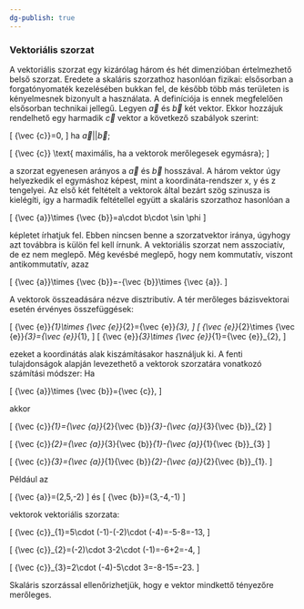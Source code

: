 ```yaml
---
dg-publish: true
---
```

### Vektoriális szorzat

A vektoriális szorzat egy kizárólag három és hét dimenzióban értelmezhető belső szorzat. Eredete a skaláris szorzathoz hasonlóan fizikai: elsősorban a forgatónyomaték kezelésében bukkan fel, de később több más területen is kényelmesnek bizonyult a használata. A definíciója is ennek megfelelően elsősorban technikai jellegű. Legyen ${\vec {a}}$ és ${\vec {b}}$ két vektor. Ekkor hozzájuk rendelhető egy harmadik ${\vec {c}}$ vektor a következő szabályok szerint:

\[
{\vec {c}}=0,
\]
ha ${\vec {a}}||{\vec {b}}$;

\[
{\vec {c}} \text{ maximális, ha a vektorok merőlegesek egymásra};
\]

a szorzat egyenesen arányos a ${\vec {a}}$ és ${\vec {b}}$ hosszával. A három vektor úgy helyezkedik el egymáshoz képest, mint a koordináta-rendszer x, y és z tengelyei. Az első két feltételt a vektorok által bezárt szög szinusza is kielégíti, így a harmadik feltétellel együtt a skaláris szorzathoz hasonlóan a 

\[
{\vec {a}}\times {\vec {b}}=a\cdot b\cdot \sin \phi 
\]

képletet írhatjuk fel. Ebben nincsen benne a szorzatvektor iránya, úgyhogy azt továbbra is külön fel kell írnunk. A vektoriális szorzat nem asszociatív, de ez nem meglepő. Még kevésbé meglepő, hogy nem kommutatív, viszont antikommutatív, azaz 

\[
{\vec {a}}\times {\vec {b}}=-{\vec {b}}\times {\vec {a}}.
\]

A vektorok összeadására nézve disztributív. A tér merőleges bázisvektorai esetén érvényes összefüggések:

\[
{\vec {e}}_{1}\times {\vec {e}}_{2}={\vec {e}}_{3},
\]
\[
{\vec {e}}_{2}\times {\vec {e}}_{3}={\vec {e}}_{1},
\]
\[
{\vec {e}}_{3}\times {\vec {e}}_{1}={\vec {e}}_{2},
\]

ezeket a koordinátás alak kiszámításakor használjuk ki. A fenti tulajdonságok alapján levezethető a vektorok szorzatára vonatkozó számítási módszer: Ha 

\[
{\vec {a}}\times {\vec {b}}={\vec {c}},
\]

akkor

\[
{\vec {c}}_{1}={\vec {a}}_{2}{\vec {b}}_{3}-{\vec {a}}_{3}{\vec {b}}_{2}
\]

\[
{\vec {c}}_{2}={\vec {a}}_{3}{\vec {b}}_{1}-{\vec {a}}_{1}{\vec {b}}_{3}
\]

\[
{\vec {c}}_{3}={\vec {a}}_{1}{\vec {b}}_{2}-{\vec {a}}_{2}{\vec {b}}_{1}.
\]

Például az 

\[
{\vec {a}}=(2,5,-2)
\]
és 
\[
{\vec {b}}=(3,-4,-1)
\]

vektorok vektoriális szorzata:

\[
{\vec {c}}_{1}=5\cdot (-1)-(-2)\cdot (-4)=-5-8=-13,
\]

\[
{\vec {c}}_{2}=(-2)\cdot 3-2\cdot (-1)=-6+2=-4,
\]

\[
{\vec {c}}_{3}=2\cdot (-4)-5\cdot 3=-8-15=-23.
\]

Skaláris szorzással ellenőrizhetjük, hogy e vektor mindkettő tényezőre merőleges.